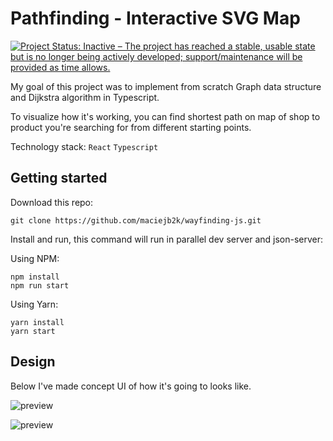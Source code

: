 # Pathfinding - Interactive SVG Map
[![Project Status: Inactive – The project has reached a stable, usable state but is no longer being actively developed; support/maintenance will be provided as time allows.](https://www.repostatus.org/badges/latest/inactive.svg)](https://www.repostatus.org/#inactive)

My goal of this project was to implement from scratch Graph data structure and Dijkstra algorithm in Typescript.

To visualize how it's working, you can find shortest path on map of shop to product you're searching for from different starting points.

Technology stack: `React` `Typescript`

## Getting started

Download this repo:

```
git clone https://github.com/maciejb2k/wayfinding-js.git
```

Install and run, this command will run in parallel dev server and json-server:

Using NPM:

```
npm install
npm run start
```

Using Yarn:

```
yarn install
yarn start
```

## Design

Below I've made concept UI of how it's going to looks like.

![preview](https://user-images.githubusercontent.com/6316812/98004910-c3d7fa00-1df0-11eb-8810-b1fb6179c1af.png)

![preview](https://user-images.githubusercontent.com/6316812/90241083-a5361880-de2a-11ea-843b-d3b08a6e83ca.jpg)
